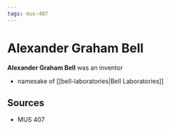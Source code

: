 ```yaml
---
tags: mus-407
---
```


# Alexander Graham Bell

**Alexander Graham Bell** was an inventor

- namesake of [[bell-laboratories|Bell Laboratories]]

## Sources

- MUS 407


